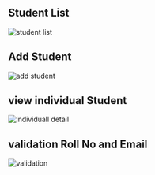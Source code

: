 ## Student List
![student list](https://user-images.githubusercontent.com/90717512/153740396-7961ac0e-d5b2-4c10-8576-25aa617cceb7.png)
## Add Student
![add student](https://user-images.githubusercontent.com/90717512/153740399-5263540a-3dd2-4d4a-8185-ff7aad197470.png)
## view individual Student 
![individuall detail](https://user-images.githubusercontent.com/90717512/153740708-89fa0a45-083f-4c8b-b8d9-80f93a9029c5.png)
## validation Roll No and Email
![validation](https://user-images.githubusercontent.com/90717512/153741040-216cc093-d575-4d29-8e28-8847fa59b304.png)
